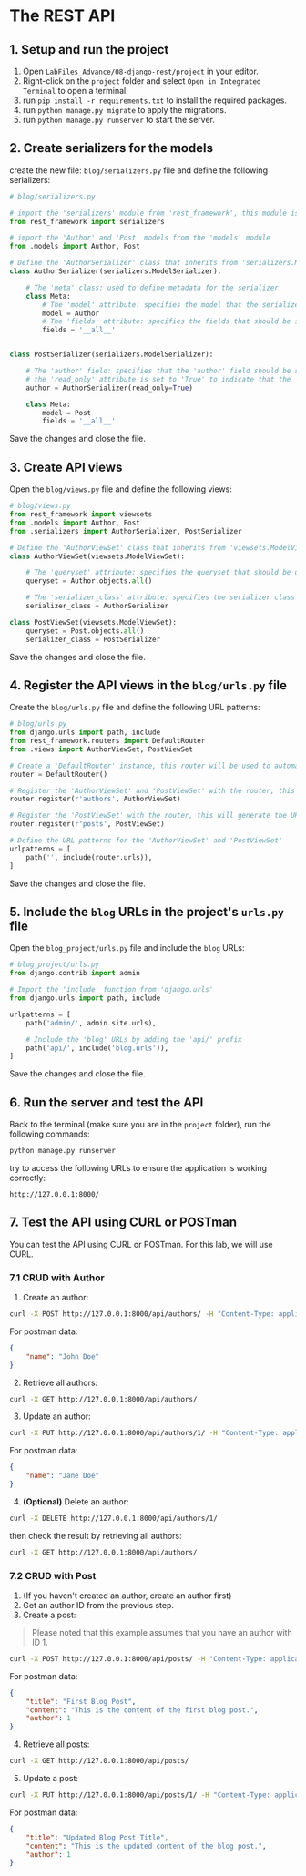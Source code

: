 # The REST API

## 1. Setup and run the project

1. Open `LabFiles_Advance/08-django-rest/project` in your editor.
2. Right-click on the `project` folder and select `Open in Integrated Terminal` to open a terminal.
3. run `pip install -r requirements.txt` to install the required packages.
4. run `python manage.py migrate` to apply the migrations.
5. run `python manage.py runserver` to start the server.

## 2.  Create serializers for the models

create the new file: `blog/serializers.py` file and define the following serializers:

```python
# blog/serializers.py

# import the 'serializers' module from 'rest_framework', this module is used to serialize and deserialize data, ex. convert complex data types to native Python data types that can be rendered into JSON, XML, etc.
from rest_framework import serializers

# import the 'Author' and 'Post' models from the 'models' module
from .models import Author, Post

# Define the 'AuthorSerializer' class that inherits from 'serializers.ModelSerializer'
class AuthorSerializer(serializers.ModelSerializer):

    # The 'meta' class: used to define metadata for the serializer
    class Meta:
        # The 'model' attribute: specifies the model that the serializer should use to serialize/deserialize data
        model = Author
        # The 'fields' attribute: specifies the fields that should be serialized/deserialized
        fields = '__all__'


class PostSerializer(serializers.ModelSerializer):

    # The 'author' field: specifies that the 'author' field should be serialized using the 'AuthorSerializer'
    # the 'read_only' attribute is set to 'True' to indicate that the 'author' field is read-only
    author = AuthorSerializer(read_only=True)

    class Meta:
        model = Post
        fields = '__all__'
```

Save the changes and close the file.

## 3. Create API views

Open the `blog/views.py` file and define the following views:

```python
# blog/views.py
from rest_framework import viewsets
from .models import Author, Post
from .serializers import AuthorSerializer, PostSerializer

# Define the 'AuthorViewSet' class that inherits from 'viewsets.ModelViewSet', this class provides the default 'create', 'retrieve', 'update', 'partial_update', 'destroy', and 'list' actions for the 'Author' model
class AuthorViewSet(viewsets.ModelViewSet):

    # The 'queryset' attribute: specifies the queryset that should be used to retrieve the 'Author' objects
    queryset = Author.objects.all()

    # The 'serializer_class' attribute: specifies the serializer class that should be used to serialize/deserialize the 'Author' objects
    serializer_class = AuthorSerializer

class PostViewSet(viewsets.ModelViewSet):
    queryset = Post.objects.all()
    serializer_class = PostSerializer
```

Save the changes and close the file.

## 4. Register the API views in the `blog/urls.py` file

Create the `blog/urls.py` file and define the following URL patterns:

```python
# blog/urls.py
from django.urls import path, include
from rest_framework.routers import DefaultRouter
from .views import AuthorViewSet, PostViewSet

# Create a 'DefaultRouter' instance, this router will be used to automatically generate the URL patterns for the 'AuthorViewSet' and 'PostViewSet'
router = DefaultRouter()

# Register the 'AuthorViewSet' and 'PostViewSet' with the router, this will generate the URL patterns for the views like '/authors/'.
router.register(r'authors', AuthorViewSet)

# Register the 'PostViewSet' with the router, this will generate the URL patterns for the views like '/posts/'.
router.register(r'posts', PostViewSet)

# Define the URL patterns for the 'AuthorViewSet' and 'PostViewSet'
urlpatterns = [
    path('', include(router.urls)),
]
```

Save the changes and close the file.

## 5. Include the `blog` URLs in the project's `urls.py` file

Open the `blog_project/urls.py` file and include the `blog` URLs:

```python
# blog_project/urls.py
from django.contrib import admin

# Import the 'include' function from 'django.urls'
from django.urls import path, include

urlpatterns = [
    path('admin/', admin.site.urls),

    # Include the 'blog' URLs by adding the 'api/' prefix
    path('api/', include('blog.urls')),
]
```

Save the changes and close the file.

## 6. Run the server and test the API

Back to the terminal (make sure you are in the `project` folder), run the following commands:

```bash
python manage.py runserver
```

try to access the following URLs to ensure the application is working correctly:

```
http://127.0.0.1:8000/
```

## 7. Test the API using CURL or POSTman

You can test the API using CURL or POSTman. For this lab, we will use CURL.

### 7.1 CRUD with Author

1. Create an author:

```bash
curl -X POST http://127.0.0.1:8000/api/authors/ -H "Content-Type: application/json" -d "{\"name\":\"John Doe\"}"
```

For postman data:

```json
{
    "name": "John Doe"
}
```

2. Retrieve all authors:

```bash
curl -X GET http://127.0.0.1:8000/api/authors/
```

3. Update an author:

```bash
curl -X PUT http://127.0.0.1:8000/api/authors/1/ -H "Content-Type: application/json" -d "{\"name\":\"Jane Doe\"}"
``` 

For postman data:

```json
{
    "name": "Jane Doe"
}
```

4. **(Optional)** Delete an author:

```bash
curl -X DELETE http://127.0.0.1:8000/api/authors/1/
```

then check the result by retrieving all authors:

```bash
curl -X GET http://127.0.0.1:8000/api/authors/
```

### 7.2 CRUD with Post

1. (If you haven't created an author, create an author first)
2. Get an author ID from the previous step.
3. Create a post:

> Please noted that this example assumes that you have an author with ID 1.

```bash
curl -X POST http://127.0.0.1:8000/api/posts/ -H "Content-Type: application/json" -d "{\"title\":\"First Blog Post\", \"content\":\"This is the content of the first blog post.\", \"author\":1}"
```

For postman data:

```json
{
    "title": "First Blog Post",
    "content": "This is the content of the first blog post.",
    "author": 1
}
```

4. Retrieve all posts:

```bash
curl -X GET http://127.0.0.1:8000/api/posts/
```

5. Update a post:

```bash
curl -X PUT http://127.0.0.1:8000/api/posts/1/ -H "Content-Type: application/json" -d "{\"title\":\"Updated Blog Post Title\", \"content\":\"This is the updated content of the blog post.\", \"author\":1}"
```

For postman data:

```json
{
    "title": "Updated Blog Post Title",
    "content": "This is the updated content of the blog post.",
    "author": 1
}
```
